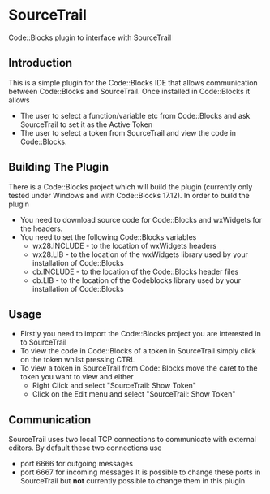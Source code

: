 # SourceTrail
Code::Blocks plugin to interface with SourceTrail

## Introduction
This is a simple plugin for the Code::Blocks IDE that allows communication between Code::Blocks and SourceTrail.
Once installed in Code::Blocks it allows 
* The user to select a function/variable etc from Code::Blocks and ask SourceTrail to set it as the Active Token
* The user to select a token from SourceTrail and view the code in Code::Blocks.

## Building The Plugin
There is a Code::Blocks project which will build the plugin (currently only tested under Windows and with Code::Blocks 17.12).
In order to build the plugin 
* You need to download source code for Code::Blocks and wxWidgets for the headers.
* You need to set the following Code::Blocks variables
  * wx28.INCLUDE - to the location of wxWidgets headers
  * wx28.LIB - to the location of the wxWidgets library used by your installation of Code::Blocks
  * cb.INCLUDE - to the location of the Code::Blocks header files
  * cb.LIB - to the location of the Codeblocks library used by your installation of Code::Blocks

## Usage
* Firstly you need to import the Code::Blocks project you are interested in to SourceTrail
* To view the code in Code::Blocks of a token in SourceTrail simply click on the token whilst pressing CTRL
* To view a token in SourceTrail from Code::Blocks move the caret to the token you want to view and either
  * Right Click and select "SourceTrail: Show Token"
  * Click on the Edit menu and select "SourceTrail: Show Token"
  
## Communication
SourceTrail uses two local TCP connections to communicate with external editors. By default these two connections use
* port 6666 for outgoing messages
* port 6667 for incoming messages
It is possible to change these ports in SourceTrail but __not__ currently possible to change them in this plugin
